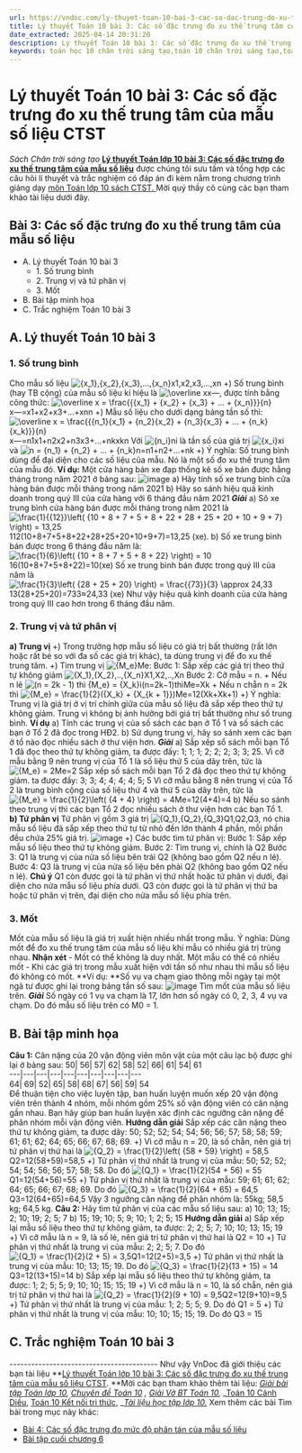 ```yaml
---
url: https://vndoc.com/ly-thuyet-toan-10-bai-3-cac-so-dac-trung-do-xu-the-trung-tam-cua-mau-so-lieu-ctst-294095
title: Lý thuyết Toán 10 bài 3: Các số đặc trưng đo xu thế trung tâm của mẫu số liệu CTST - Sách Chân trời sáng tạo - VnDoc.com
date_extracted: 2025-04-14 20:31:20
description: Lý thuyết Toán 10 bài 3: Các số đặc trưng đo xu thế trung tâm của mẫu số liệu CTST được VnDoc sưu tầm và giới thiệu  để tham khảo chuẩn bị cho bài giảng học kì mới sắp tới đây của mình.
keywords: toán học 10 chân trời sáng tạo,toán 10 chân trời sáng tạo,toán 10,lý thuyết toán 10 chân trời sáng tạo,lý thuyết toán học 10 CTST,Toán lớp 10,ôn tập lý thuyết toán lớp 10,lý thuyết môn toán 10,lý thuyết toán 10 CTST,Lý thuyết môn toán 10 bài 3,Các số đặc trưng đo xu thế trung tâm của mẫu số liệu,trắc nghiệm toán 10 CTST,Lý thuyết toán 10 bài 3 CTST,trắc nghiệm bài Các số đặc trưng đo xu thế trung tâm của mẫu số liệu
---
```


# Lý thuyết Toán 10 bài 3: Các số đặc trưng đo xu thế trung tâm của mẫu số liệu CTST
 _Sách Chân trời sáng tạo_
**[Lý thuyết Toán lớp 10 bài 3: Các số đặc trưng đo xu thế trung tâm của mẫu số liệu](<https://vndoc.com/ly-thuyet-toan-10-bai-3-cac-so-dac-trung-do-xu-the-trung-tam-cua-mau-so-lieu-ctst-294095>)** được chúng tôi sưu tầm và tổng hợp các câu hỏi lí thuyết và trắc nghiệm có đáp án đi kèm nằm trong chương trình giảng dạy [môn Toán lớp 10 sách CTST. ](<https://vndoc.com/toan-10-chan-troi-sang-tao-tap1>)Mời quý thầy cô cùng các bạn tham khảo tài liệu dưới đây.
## Bài 3: Các số đặc trưng đo xu thế trung tâm của mẫu số liệu
  * A. Lý thuyết Toán 10 bài 3
    * 1\. Số trung bình
    * 2\. Trung vị và tứ phân vị
    * 3\. Mốt
  * B. Bài tập minh họa
  * C. Trắc nghiệm Toán 10 bài 3

## A. Lý thuyết Toán 10 bài 3
### 1\. Số trung bình
Cho mẫu số liệu ![{x_1},{x_2},{x_3},...,{x_n}](https://i.vdoc.vn/data/image/blank.png)x1,x2,x3,...,xn
+\) Số trung bình \(hay TB cộng\) của mẫu số liệu kí hiệu là ![\\overline x](https://i.vdoc.vn/data/image/blank.png)x―, được tính bằng công thức: ![\\overline x = \\frac{{{x_1} + {x_2} + {x_3} + ... + {x_n}}}{n}](https://i.vdoc.vn/data/image/blank.png)x―=x1+x2+x3+...+xnn
+\) Mẫu số liệu cho dưới dạng bảng tần số thì:
![\\overline x = \\frac{{{n_1}{x_1} + {n_2}{x_2} + {n_3}{x_3} + ... + {n_k}{x_k}}}{n}](https://i.vdoc.vn/data/image/blank.png)x―=n1x1+n2x2+n3x3+...+nkxkn
Với ![{n_i}](https://i.vdoc.vn/data/image/blank.png)ni là tần số của giá trị ![{x_i}](https://i.vdoc.vn/data/image/blank.png)xi và ![n = {n_1} + {n_2} + ... + {n_k}](https://i.vdoc.vn/data/image/blank.png)n=n1+n2+...+nk
+\) Ý nghĩa: Số trung bình dùng để đại diện cho các số liệu của mẫu. Nó là một số đo xu thế trung tâm của mẫu đó.
**Ví dụ:** Một cửa hàng bán xe đạp thống kê số xe bán được hằng tháng trong năm 2021 ở bảng sau:
![image](https://i.vdoc.vn/data/image/2023/04/12/vi-du-32.jpg)
a\) Hãy tính số xe trung bình cửa hàng bán được mỗi tháng trong năm 2021
b\) Hãy so sánh hiệu quả kinh doanh trong quý III của cửa hàng với 6 tháng đầu năm 2021
 _**Giải**_
a\) Sô xe trung bình cửa hàng bán được mỗi tháng trong năm 2021 là
![\\frac{1}{{12}}\\left\( {10 + 8 + 7 + 5 + 8 + 22 + 28 + 25 + 20 + 10 + 9 + 7} \\right\) = 13,25](https://i.vdoc.vn/data/image/blank.png)112\(10+8+7+5+8+22+28+25+20+10+9+7\)=13,25 \(xe\).
b\) Số xe trung bình bán được trong 6 tháng đầu năm là:
![\\frac{1}{6}\\left\( {10 + 8 + 7 + 5 + 8 + 22} \\right\) = 10](https://i.vdoc.vn/data/image/blank.png)16\(10+8+7+5+8+22\)=10\(xe\)
Số xe trung bình bán được trong quý III của năm là
![\\frac{1}{3}\\left\( {28 + 25 + 20} \\right\) = \\frac{{73}}{3} \\approx 24,33](https://i.vdoc.vn/data/image/blank.png)13\(28+25+20\)=733≈24,33 \(xe\)
Như vậy hiệu quả kinh doanh của cửa hàng trong quý III cao hơn trong 6 tháng đầu năm.
### 2\. Trung vị và tứ phân vị
**a\) Trung vị**
+\) Trong trường hợp mẫu số liệu có giá trị bất thường \(rất lớn hoặc rất bé so với đa số các giá trị khác\), ta dùng trung vị để đo xu thế trung tâm.
+\) Tìm trung vị ![{M_e}](https://i.vdoc.vn/data/image/blank.png)Me:
Bước 1: Sắp xếp các giá trị theo thứ tự không giảm ![{X_1},{X_2},..,{X_n}](https://i.vdoc.vn/data/image/blank.png)X1,X2,..,Xn
Bước 2: Cỡ mẫu = n.
\+ Nếu n lẻ ![\(n = 2k - 1\) thì {M_e} = {X_k}](https://i.vdoc.vn/data/image/blank.png)ì\(n=2k−1\)thìMe=Xk
\+ Nếu n chẵn n = 2k thì ![{M_e} = \\frac{1}{2}\({X_k} + {X_{k + 1}}\)](https://i.vdoc.vn/data/image/blank.png)Me=12\(Xk+Xk+1\)
+\) Ý nghĩa: Trung vị là giá trị ở vị trí chính giữa của mẫu số liệu đã sắp xếp theo thứ tự không giảm. Trung vị không bị ảnh hưởng bởi giá trị bất thường như số trung bình.
**Ví dụ**
a\) Tính các trung vị của số sách các bạn ở Tổ 1 và số sách các bạn ở Tổ 2 đã đọc trong HĐ2.
b\) Sử dụng trung vị, hãy so sánh xem các bạn ở tổ nào đọc nhiều sách ở thư viện hơn.
_**Giải**_
a\) Sắp xếp sổ sách mỗi bạn Tổ 1 đã đọc theo thứ tự không giảm, ta được đấy:
1; 1; 1; 2; 2; 2; 3; 3; 25.
Vì cỡ mẫu bằng 9 nên trung vị của Tổ 1 là số liệu thứ 5 của dãy trên, tức là ![{M_e} = 2](https://i.vdoc.vn/data/image/blank.png)Me=2
Sắp xếp số sách mỗi bạn Tổ 2 đã đọc theo thứ tự không giảm. ta được đấy:
3; 3; 4; 4; 4; 4; 5; 5
Vì cỡ mẫu bằng 8 nên trung vị của Tổ 2 là trung bình cộng của số liệu thứ 4 và thứ 5 của dãy trên, tức là ![{M_e} = \\frac{1}{2}\\left\( {4 + 4} \\right\) = 4](https://i.vdoc.vn/data/image/blank.png)Me=12\(4+4\)=4
b\) Nếu so sánh theo trung vị thì các bạn Tổ 2 đọc nhiều sách ở thư viện hơn các bạn Tổ 1.
**b\) Tứ phân vị**
Tứ phân vị gồm 3 giá trị ![{Q_1},{Q_2},{Q_3}](https://i.vdoc.vn/data/image/blank.png)Q1,Q2,Q3, nó chia mẫu số liệu đã sắp xếp theo thứ tự từ nhỏ đến lớn thành 4 phần, mỗi phần đều chứa 25% giá trị.
![image](https://i.vdoc.vn/data/image/2023/04/12/hinh-1-119.jpg)
+\) Các bước tìm tứ phân vị:
Bước 1: Sắp xếp mẫu số liệu theo thứ tự không giảm.
Bước 2: Tìm trung vị, chính là Q2
Bước 3: Q1 là trung vị của nửa số liệu bên trái Q2 \(không bao gồm Q2 nếu n lẻ\).
Bước 4: Q3 là trung vị của nửa số liệu bên phải Q2 \(không bao gồm Q2 nếu n lẻ\).
**Chú ý**
Q1 còn được gọi là tứ phân vị thứ nhất hoặc tứ phân vị dưới, đại diện cho nửa mẫu số liệu phía dưới.
Q3 còn được gọi là tứ phân vị thứ ba hoặc tứ phân vị trên, đại diện cho nửa mẫu số liệu phía trên.
### 3\. Mốt
Mốt của mẫu số liệu là giá trị xuất hiện nhiều nhất trong mẫu.
Ý nghĩa: Dùng mốt để đo xu thế trung tâm của mẫu số liệu khi mẫu có nhiều giá trị trùng nhau.
**Nhận xét**
\- Mốt có thể không là duy nhất. Một mẫu có thể có nhiều mốt
\- Khi các giá trị trong mẫu xuất hiện với tần số như nhau thì mẫu số liệu đó không có mốt.
**Ví dụ: **Số vụ va chạm giao thông mỗi ngày tại một ngã tư được ghi lại trong bảng tần số sau:
![image](https://i.vdoc.vn/data/image/2023/04/12/vi-du-33.jpg)
Tìm mốt của mẫu số liệu trên.
_**Giải**_
Số ngày có 1 vụ va chạm là 17, lớn hơn số ngày có 0, 2, 3, 4 vụ va chạm. Do đó mẫu số liệu trên có M0 = 1.
## B. Bài tập minh họa
**Câu 1:** Cân nặng của 20 vận động viên môn vật của một câu lạc bộ được ghi lại ở bảng sau:
50| 56| 57| 62| 58| 52| 66| 61| 54| 61  
---|---|---|---|---|---|---|---|---|---  
64| 69| 52| 65| 58| 68| 67| 56| 59| 54  
Để thuận tiện cho việc luyện tập, ban huấn luyện muốn xếp 20 vận động viên trên thành 4 nhóm, mỗi nhóm gồm 25% số vận động viên có cân nặng gần nhau. Bạn hãy giúp ban huấn luyện xác định các ngưỡng cân nặng để phân nhóm mỗi vận động viên.
**Hướng dẫn giải**
Sắp xếp các cân nặng theo thứ tự không giảm, ta được dãy:
50; 52; 52; 54; 54; 56; 56; 57; 58; 58; 59; 61; 61; 62; 64; 65; 66; 67; 68; 69.
+\) Vì cỡ mẫu n = 20, là số chẵn, nên giá trị tứ phân vị thứ hai là ![{Q_2} = \\frac{1}{2}\\left\( {58 + 59} \\right\) = 58,5](https://i.vdoc.vn/data/image/blank.png)Q2=12\(58+59\)=58,5
+\) Tứ phân vị thứ nhất là trung vị của mẫu: 50; 52; 52; 54; 54; 56; 56; 57; 58; 58.
Do đó ![{Q_1} = \\frac{1}{2}\(54 + 56\) = 55](https://i.vdoc.vn/data/image/blank.png)Q1=12\(54+56\)=55
+\) Tứ phân vị thứ nhất là trung vị của mẫu: 59; 61; 61; 62; 64; 65; 66; 67; 68; 69.
Do đó ![{Q_3} = \\frac{1}{2}\(64 + 65\) = 64,5](https://i.vdoc.vn/data/image/blank.png)Q3=12\(64+65\)=64,5
Vậy 3 ngưỡng cân nặng để phân nhóm là: 55kg; 58,5 kg; 64,5 kg.
**Câu 2:** Hãy tìm tứ phân vị của các mẫu số liệu sau:
a\) 10; 13; 15; 2; 10; 19; 2; 5; 7
b\) 15; 19; 10; 5; 9; 10; 1; 2; 5; 15
**Hướng dẫn giải**
a\) Sắp xếp lại mẫu số liệu theo thứ tự không giảm, ta được:
2; 2; 5; 7; 10; 10; 13; 15; 19
+\) Vì cỡ mẫu là n = 9, là số lẻ, nên giá trị tứ phân vị thứ hai là Q2 = 10
+\) Tứ phân vị thứ nhất là trung vị của mẫu: 2; 2; 5; 7.
Do đó ![{Q_1} = \\frac{1}{2}\(2 + 5\) = 3,5](https://i.vdoc.vn/data/image/blank.png)Q1=12\(2+5\)=3,5
+\) Tứ phân vị thứ nhất là trung vị của mẫu: 10; 13; 15; 19.
Do đó ![{Q_3} = \\frac{1}{2}\(13 + 15\) = 14](https://i.vdoc.vn/data/image/blank.png)Q3=12\(13+15\)=14
b\) Sắp xếp lại mẫu số liệu theo thứ tự không giảm, ta được:
1; 2; 5; 5; 9; 10; 10; 15; 15; 19
+\) Vì cỡ mẫu là n = 10, là số chẵn, nên giá trị tứ phân vị thứ hai là ![{Q_2} = \\frac{1}{2}\(9 + 10\) = 9,5](https://i.vdoc.vn/data/image/blank.png)Q2=12\(9+10\)=9,5
+\) Tứ phân vị thứ nhất là trung vị của mẫu: 1; 2; 5; 5; 9.
Do đó Q1 = 5
+\) Tứ phân vị thứ nhất là trung vị của mẫu: 10; 10; 15; 15; 19.
Do đó Q3 = 15
## C. Trắc nghiệm Toán 10 bài 3
\-----------------------------------------
Như vậy VnDoc đã giới thiệu các bạn tài liệu **[Lý thuyết Toán lớp 10 bài 3: Các số đặc trưng đo xu thế trung tâm của mẫu số liệu CTST](<https://vndoc.com/ly-thuyet-toan-10-bai-3-cac-so-dac-trung-do-xu-the-trung-tam-cua-mau-so-lieu-ctst-294095>). **Mời các bạn tham khảo thêm tài liệu: _[Giải bài tập Toán lớp 10](<https://vndoc.com/giai-toan-lop10>),_ _[Chuyên đề Toán 10](<https://vndoc.com/chuyen-de-toan10>)_ _,_ _[Giải Vở BT Toán 10](<https://vndoc.com/giai-vo-bt-toan10>),_ _[Toán 10 Cánh Diều](<https://vndoc.com/toan-10-canh-dieu-tap1>), [Toán 10 Kết nối tri thức,](<https://vndoc.com/toan-10-ket-noi-tri-thuc-tap1>) __[Tài liệu học tập lớp 10.](<https://vndoc.com/tai-lieu-hoc-tap-lop10>)_
Xem thêm các bài Tìm bài trong mục này khác:
  * [Bài 4: Các số đặc trưng đo mức độ phân tán của mẫu số liệu](</ly-thuyet-toan-10-bai-4-cac-so-dac-trung-do-muc-do-phan-tan-cua-mau-so-lieu-ctst-294097>)
  * [Bài tập cuối chương 6](</ly-thuyet-toan-10-bai-tap-cuoi-chuong-6-ctst-294173>)

